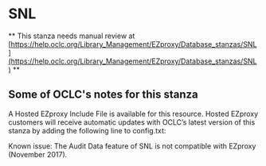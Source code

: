 # SNL
** This stanza needs manual review at [https://help.oclc.org/Library_Management/EZproxy/Database_stanzas/SNL](https://help.oclc.org/Library_Management/EZproxy/Database_stanzas/SNL) **

## Some of OCLC's notes for this stanza

A Hosted EZproxy Include File is available for this resource. Hosted EZproxy customers will receive automatic updates with OCLC&rsquo;s latest version of this stanza by adding the following line to config.txt:

Known issue: The Audit Data feature of SNL is not compatible with EZproxy (November 2017).
